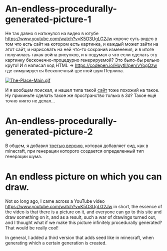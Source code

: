 # An-endless-procedurally-generated-picture-1

Не так давно я наткнулся на видео в ютубе https://www.youtube.com/watch?v=K5O3UgLG2Jw короче суть видео в том что есть сайт на котором есть картинка, и каждый может зайти на этот сайт, и нарисовать на ней что-то сохранив изменения, и в итоге получилась такая война рисунков, и я подумал а что если сделать эту картинку бесконечно-процедурно генерируемой? Это было-бы рельно круто! И я написал код HTML -> https://codepen.io/HoytII/pen/vYogQzw где симулируется бесконечный цветной шум Перлина.

[![The-Place-Main.gif](https://i.postimg.cc/G2NXgYK8/The-Place-Main.gif)](https://postimg.cc/MM70vnhq)

И я вообщем поискал, и нашел типа такой [сайт](https://pixelbattle.fun) тоже похожий на такое. Ну прикиньте сделать такое же пространство только в 3d? Такое ещё точно никто не делал...

# An-endless-procedurally-generated-picture-2

В общем, я добавил [третью версию](https://codepen.io/HoytII/pen/KKOmXGJ), которая добавляет сид, как в minecraft, при генерации которого создается определенный тип генерации шума.

# An endless picture on which you can draw.

Not so long ago, I came across a YouTube video https://www.youtube.com/watch?v=K5O3UgLG2Jw in short, the essence of the video is that there is a picture on it, and everyone can go to this site and draw something on it, and as a result, such a war of drawings turned out, and I thought what if we make this picture infinitely procedurally generated? That would be really cool!

In general, I added a third version that adds seed like in minecraft, when generating which a certain generation is created.

